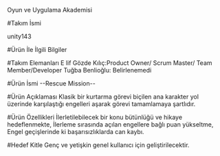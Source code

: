 Oyun ve Uygulama Akademisi

#Takım İsmi

unity143


#Ürün İle İlgili Bilgiler

#Takım Elemanları
E
lif Gözde Kılıç:Product Owner/ Scrum Master/ Team Member/Developer
Tuğba Benlioğlu: Belirlenemedi

#Ürün İsmi
--Rescue Mission--

#Ürün Açıklaması
Klasik bir kurtarma görevi biçilen ana karakter yol üzerinde karşılaştığı engelleri aşarak görevi tamamlamaya şartlıdır.


#Ürün Özellikleri
İlerletilebilecek bir konu bütünlüğü ve hikaye hedeflenmekte, 
İlerleme sırasında açılan engellere bağlı puan yükseltme,
Engel geçişlerinde ki başarısızlıklarda can kaybı.


#Hedef Kitle
Genç ve yetişkin genel kullanıcı için geliştirilecektir. 

